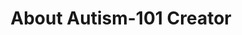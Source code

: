 ---
title: "About Autism-101 Creator"
subtitle: ""
# meta description
description: "About Autism-101 website creator."
draft: false
layout: "about"


# about
about:
  title: "I'm An Autistic Person"
  content: "I have a passion to try and help those who are newly diagnosed or self-diagnosed as Autistic
    and those who think they might be."
  image: "images/autism-101-group.jpg"


# founders_quote
founders_quote:
  name: "Naoki Higashida"
  subtitle: "Autistic Author - \"The Reason I Jump\""
  image: "images/avatar/04.png"
  content: "Everybody has a heart that can be touched by something."


# who_we_are
who_we_are:
  title: "Who am I?"
  content: "I discovered I was Autistic in late 2021 quite by accident. I took the
    online Autism Quotient (AQ) test and scored really high. At that point I was confused
    and I really didn't know what I should do. That experience is why I created this
    website."


# our_mission
our_mission:
  title: "My mission"
  content: "I hope to inspire other Autistic people to live their best lives in a healthy
    and informed manner and to make connections with other Autistic people from around
    the world."


# fun facts
fun_facts:
  enable: false
  title: "Fun facts about us"
  fact_item:
  - icon: "fas fa-fighter-jet"
    counter: "80"
    counter_suffix: "%"
    content: "Spend 80% less time <br> on admin"

  - icon: "far fa-dot-circle"
    counter: "40"
    counter_suffix: "x"
    content: "Attract 40x more <br> the candidate"

  - icon: "fas fa-dice"
    counter: "83"
    counter_suffix: "%"
    content: "Reduce recruitment <br> agency spend"

  - icon: "fas fa-dice-d6"
    counter: "40"
    counter_suffix: "%"
    content: "Make hires 40% <br> faster"


# features_box
features_box:
  enable: false
  features_box_item:
  - icon: "fas fa-file-signature"
    title: "We care about <br> our customers"
    content: "Curabitur aliquet quam id dui posuere blandit. Donec sollicitudin molestie malesuada praesent."

  - icon: "fas fa-hands-helping"
    title: "Your design partner now <br> and in the future"
    content: "Curabitur aliquet quam id dui posuere blandit. Donec sollicitudin molestie malesuada praesent."
    
  - icon: "fas fa-headset"
    title: "Around the clock <br> support from day one"
    content: "Curabitur aliquet quam id dui posuere blandit. Donec sollicitudin molestie malesuada praesent."


# office_culture
office_culture:
  enable: false
  title: "Our Office Culture"
  content: "Create a best strategic tool, share it with your team and ensure it’s on track with intuitive dashboards."
  images:
  - image: "images/office-culture/03.jpg"
    column: "3" # column will be [ 6 or 3 ]
  - image: "images/office-culture/01.jpg"
    column: "6" # column will be [ 6 or 3 ]
  - image: "images/office-culture/02.jpg"
    column: "3" # column will be [ 6 or 3 ]
  - image: "images/office-culture/07.jpg"
    column: "6" # column will be [ 6 or 3 ]
  - image: "images/office-culture/06.jpg"
    column: "3" # column will be [ 6 or 3 ]
  - image: "images/office-culture/05.jpg"
    column: "6" # column will be [ 6 or 3 ]

  join_our_team: 
    title : "Want to Join our Team?"
    content : "Lorem ipsum dolor sit amet, consectetur adipiscing elit. Consequat eget amtempus eu at consecttur."
    button:
      enable : true
      label : "View open Positions"
      link : "career/"
---